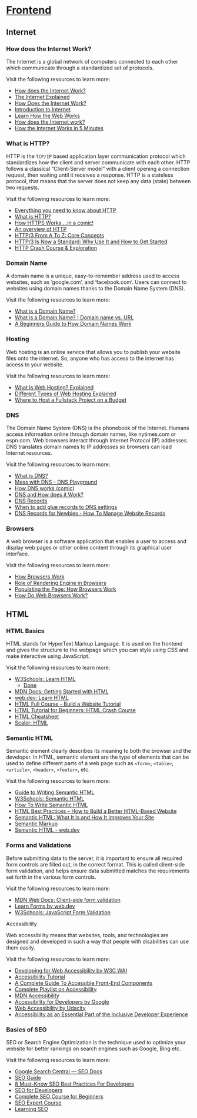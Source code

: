 # [Frontend](https://roadmap.sh/frontend)

## Internet 

### How does the Internet Work?

The Internet is a global network of computers connected to each other which communicate through a standardized set of protocols.

Visit the following resources to learn more:

- [How does the Internet Work?](https://cs.fyi/guide/how-does-internet-work)
- [The Internet Explained](https://www.vox.com/2014/6/16/18076282/the-internet)
- [How Does the Internet Work?](http://web.stanford.edu/class/msande91si/www-spr04/readings/week1/InternetWhitepaper.htm)
- [Introduction to Internet](https://roadmap.sh/guides/what-is-internet)
- [Learn How the Web Works](https://internetfundamentals.com/)
- [How does the Internet work?](https://www.youtube.com/watch?v=x3c1ih2NJEg)
- [How the Internet Works in 5 Minutes](https://www.youtube.com/watch?v=7_LPdttKXPc)

### What is HTTP?

HTTP is the ```TCP/IP``` based application layer communication protocol which standardizes how the client and server communicate with each other. HTTP follows a classical “Client-Server model” with a client opening a connection request, then waiting until it receives a response. HTTP is a stateless protocol, that means that the server does not keep any data (state) between two requests.

Visit the following resources to learn more:

- [Everything you need to know about HTTP](https://cs.fyi/guide/http-in-depth)
- [What is HTTP?](https://www.cloudflare.com/en-gb/learning/ddos/glossary/hypertext-transfer-protocol-http/)
- [How HTTPS Works …in a comic!](https://howhttps.works/)
- [An overview of HTTP](https://developer.mozilla.org/en-US/docs/Web/HTTP/Overview)
- [HTTP/3 From A To Z: Core Concepts](https://www.smashingmagazine.com/2021/08/http3-core-concepts-part1/)
- [HTTP/3 Is Now a Standard: Why Use It and How to Get Started](https://thenewstack.io/http-3-is-now-a-standard-why-use-it-and-how-to-get-started/)
- [HTTP Crash Course & Exploration](https://www.youtube.com/watch?v=iYM2zFP3Zn0)

### Domain Name

A domain name is a unique, easy-to-remember address used to access websites, such as ‘google.com’, and ‘facebook.com’. Users can connect to websites using domain names thanks to the Domain Name System (DNS).

Visit the following resources to learn more:

- [What is a Domain Name?](https://developer.mozilla.org/en-US/docs/Learn/Common_questions/What_is_a_domain_name)
- [What is a Domain Name? | Domain name vs. URL](https://www.cloudflare.com/en-gb/learning/dns/glossary/what-is-a-domain-name/)
- [A Beginners Guide to How Domain Names Work](https://www.youtube.com/watch?v=Y4cRx19nhJk)

### Hosting

Web hosting is an online service that allows you to publish your website files onto the internet. So, anyone who has access to the internet has access to your website.

Visit the following resources to learn more:

- [What Is Web Hosting? Explained](https://www.youtube.com/watch?v=htbY9-yggB0)
- [Different Types of Web Hosting Explained](https://www.youtube.com/watch?v=AXVZYzw8geg)
- [Where to Host a Fullstack Project on a Budget](https://www.youtube.com/watch?v=Kx_1NYYJS7Q)

### DNS

The Domain Name System (DNS) is the phonebook of the Internet. Humans access information online through domain names, like nytimes.com or espn.com. Web browsers interact through Internet Protocol (IP) addresses. DNS translates domain names to IP addresses so browsers can load Internet resources.

Visit the following resources to learn more:

- [What is DNS?](https://www.cloudflare.com/en-gb/learning/dns/what-is-dns/)
- [Mess with DNS - DNS Playground](https://messwithdns.net/)
- [How DNS works (comic)](https://howdns.works/)
- [DNS and How does it Work?](https://www.youtube.com/watch?v=Wj0od2ag5sk)
- [DNS Records](https://www.youtube.com/watch?v=7lxgpKh_fRY)
- [When to add glue records to DNS settings](https://www.youtube.com/watch?v=e48AyJOA9W8)
- [DNS Records for Newbies - How To Manage Website Records](https://www.youtube.com/watch?v=YV5tkQYcvfg)

### Browsers

A web browser is a software application that enables a user to access and display web pages or other online content through its graphical user interface.

Visit the following resources to learn more:

- [How Browsers Work](https://www.html5rocks.com/en/tutorials/internals/howbrowserswork/)
- [Role of Rendering Engine in Browsers](https://www.browserstack.com/guide/browser-rendering-engine)
- [Populating the Page: How Browsers Work](https://developer.mozilla.org/en-US/docs/Web/Performance/How_browsers_work)
- [How Do Web Browsers Work?](https://www.youtube.com/watch?v=WjDrMKZWCt0)

## HTML

### HTML Basics

HTML stands for HyperText Markup Language. It is used on the frontend 
and gives the structure to the webpage which you can style using CSS 
and make interactive using JavaScript.

Visit the following resources to learn more:

- [W3Schools: Learn HTML](https://www.w3schools.com/html/html_intro.asp) 
    - [Done](../../HTML/W3C/)
- [MDN Docs: Getting Started with HTML](https://developer.mozilla.org/en-US/docs/Learn/HTML/Introduction_to_HTML/Getting_started)
- [web.dev: Learn HTML](https://web.dev/learn/html)
- [HTML Full Course - Build a Website Tutorial](https://www.youtube.com/watch?v=pQN-pnXPaVg)
- [HTML Tutorial for Beginners: HTML Crash Course](https://www.youtube.com/watch?v=qz0aGYrrlhU)
- [HTML Cheatsheet](https://htmlcheatsheet.com/)
- [Scaler: HTML](https://www.scaler.com/topics/html)

### Semantic HTML

Semantic element clearly describes its meaning to both the browser and the developer. In HTML, semantic element are the type of elements that can be used to define different parts of a web page such as ```<form>```, ```<table>```, ```<article>```, ```<header>```, ```<footer>```, etc.

Visit the following resources to learn more:

- [Guide to Writing Semantic HTML](https://cs.fyi/guide/writing-semantic-html)
- [W3Schools: Semantic HTML](https://www.w3schools.com/html/html5_semantic_elements.asp)
- [How To Write Semantic HTML](https://hackernoon.com/how-to-write-semantic-html-dkq3ulo)
- [HTML Best Practices – How to Build a Better HTML-Based Website](https://www.freecodecamp.org/news/html-best-practices/)
- [Semantic HTML: What It Is and How It Improves Your Site](https://blog.hubspot.com/website/semantic-html)
- [Semantic Markup](https://html.com/semantic-markup)
- [Semantic HTML - web.dev](https://web.dev/learn/html/semantic-html/)

### Forms and Validations

Before submitting data to the server, it is important to ensure all required form controls are filled out, in the correct format. This is called client-side form validation, and helps ensure data submitted matches the requirements set forth in the various form controls.

Visit the following resources to learn more:

- [MDN Web Docs: Client-side form validation](https://developer.mozilla.org/en-US/docs/Learn/Forms/Form_validation)
- [Learn Forms by web.dev](https://web.dev/learn/forms/)
- [W3Schools: JavaScript Form Validation](https://www.w3schools.com/js/js_validation.asp)

 Accessibility

Web accessibility means that websites, tools, and technologies are designed and developed in such a way that people with disabilities can use them easily.

Visit the following resources to learn more:

- [Developing for Web Accessibility by W3C WAI](https://www.w3.org/WAI/tips/developing/)
- [Accessibility Tutorial](https://www.w3schools.com/accessibility/index.php)
- [A Complete Guide To Accessible Front-End Components](https://www.smashingmagazine.com/2021/03/complete-guide-accessible-front-end-components/)
- [Complete Playlist on Accessibility](https://youtube.com/playlist?list=PLNYkxOF6rcICWx0C9LVWWVqvHlYJyqw7g)
- [MDN Accessibility](https://developer.mozilla.org/en-US/docs/Web/Accessibility)
- [Accessibility for Developers by Google](https://web.dev/accessibility)
- [Web Accessibility by Udacity](https://www.udacity.com/course/web-accessibility--ud891)
- [Accessibility as an Essential Part of the Inclusive Developer Experience](https://thenewstack.io/accessibility-as-an-essential-part-of-the-inclusive-developer-experience/)

### Basics of SEO

SEO or Search Engine Optimization is the technique used to optimize your website for better rankings on search engines such as Google, Bing etc.

Visit the following resources to learn more:

- [Google Search Central — SEO Docs](https://developers.google.com/search/docs)
- [SEO Guide](https://github.com/seo/guide)
- [8 Must-Know SEO Best Practices For Developers](https://neilpatel.com/blog/seo-developers/)
- [SEO for Developers](https://medium.com/welldone-software/seo-for-developers-a-quick-overview-5b5b7ce34679)
- [Complete SEO Course for Beginners](https://www.youtube.com/watch?v=xsVTqzratPs)
- [SEO Expert Course](https://www.youtube.com/watch?v=SnxeXZpZkI0)
- [Learning SEO](https://learningseo.io/)

